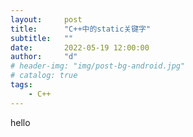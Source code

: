 ```yaml
---
layout:     post
title:      "C++中的static关键字"
subtitle:   ""
date:       2022-05-19 12:00:00
author:     "d"
# header-img: "img/post-bg-android.jpg"
# catalog: true
tags: 
    - C++
---
```


<p>hello</p>
